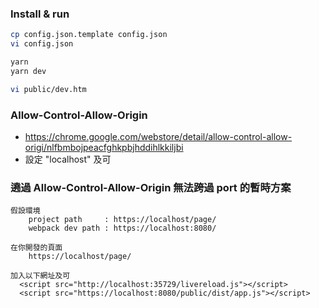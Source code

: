
### Install & run
```sh
cp config.json.template config.json
vi config.json

yarn
yarn dev

vi public/dev.htm
```

### Allow-Control-Allow-Origin
- https://chrome.google.com/webstore/detail/allow-control-allow-origi/nlfbmbojpeacfghkpbjhddihlkkiljbi
- 設定 "localhost" 及可

### 遶過 Allow-Control-Allow-Origin 無法跨過 port 的暫時方案
```
假設環境
    project path     : https://localhost/page/
    webpack dev path : https://localhost:8080/

在你開發的頁面
    https://localhost/page/

加入以下網址及可
  <script src="http://localhost:35729/livereload.js"></script>
  <script src="https://localhost:8080/public/dist/app.js"></script>
```


